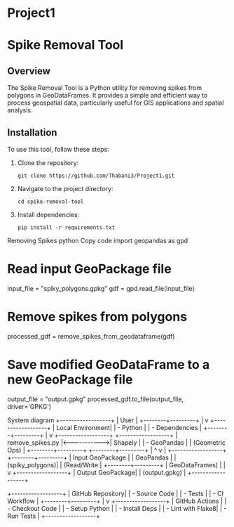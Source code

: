 # Project1

# Spike Removal Tool

## Overview

The Spike Removal Tool is a Python utility for removing spikes from polygons in GeoDataFrames. It provides a simple and efficient way to process geospatial data, particularly useful for GIS applications and spatial analysis.

## Installation

To use this tool, follow these steps:

1. Clone the repository:
    ```
    git clone https://github.com/Thabani3/Project1.git
    ```

2. Navigate to the project directory:
    ```
    cd spike-removal-tool
    ```

3. Install dependencies:
    ```
    pip install -r requirements.txt
    ```

Removing Spikes
python
Copy code
import geopandas as gpd

# Read input GeoPackage file
input_file = "spiky_polygons.gpkg"
gdf = gpd.read_file(input_file)

# Remove spikes from polygons
processed_gdf = remove_spikes_from_geodataframe(gdf)

# Save modified GeoDataFrame to a new GeoPackage file
output_file = "output.gpkg"
processed_gdf.to_file(output_file, driver='GPKG')
















System diagram
  +------------------+
  |       User       |
  +--------+---------+
           |
           v
  +------------------+
  | Local Environment|
  |  - Python        |
  |  - Dependencies  |
  +--------+---------+
           |
           v
  +------------------+             +------------------+
  | remove_spikes.py |<----------->|     Shapely      |
  |  - GeoPandas     |             |  (Geometric Ops) |
  +--------+---------+             +--------+---------+
           |                                ^
           v                                |
  +------------------+             +--------+---------+
  | Input GeoPackage |             |  GeoPandas       |
  |  (spiky_polygons)|             |  (Read/Write     |
  +--------+---------+             |   GeoDataFrames) |
           |
           v
  +------------------+
  | Output GeoPackage|
  |  (output.gpkg)   |
  +------------------+

  +------------------+
  | GitHub Repository|
  |  - Source Code   |
  |  - Tests         |
  |  - CI Workflow   |
  +--------+---------+
           |
           v
  +------------------+
  | GitHub Actions   |
  |  - Checkout Code |
  |  - Setup Python  |
  |  - Install Deps  |
  |  - Lint with Flake8|
  |  - Run Tests     |
  +------------------+



